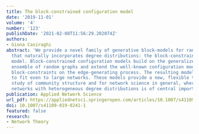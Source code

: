 ```yaml
---
title: The block-constrained configuration model
date: '2019-11-01'
volume: '4'
number: '123'
publishDate: '2021-02-08T11:56:29.202074Z'
authors:
- Giona Casiraghi
abstract: 'We provide a novel family of generative block-models for random graphs
  that naturally incorporates degree distributions: the block-constrained configuration
  model. Block-constrained configuration models build on the generalized hypergeometric
  ensemble of random graphs and extend the well-known configuration model by enforcing
  block-constraints on the edge-generating process. The resulting models are practical
  to fit even to large networks. These models provide a new, flexible tool for the
  study of community structure and for network science in general, where modeling
  networks with heterogeneous degree distributions is of central importance.'
publication: Applied Network Science
url_pdf: https://appliednetsci.springeropen.com/articles/10.1007/s41109-019-0241-1
doi: 10.1007/s41109-019-0241-1
featured: false
research:
- Network Theory
---
```

